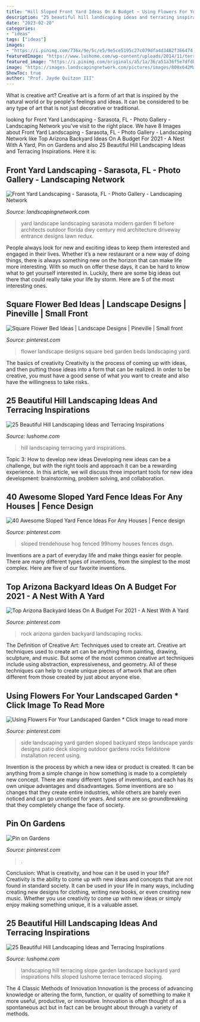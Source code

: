 ```yaml
---
title: "Hill Sloped Front Yard Ideas On A Budget ~ Using Flowers For Your Landscaped Garden * Click Image To Read More"
description: "25 beautiful hill landscaping ideas and terracing inspirations"
date: "2023-02-20"
categories:
- "ideas"
tags: ["ideas"]
images:
- "https://i.pinimg.com/736x/9e/5c/e5/9e5ce5195c27c079dfa4d3482f366474.jpg"
featuredImage: "https://www.lushome.com/wp-content/uploads/2014/11/terracing-hill-yard-landscaping-ideas-21.jpg"
featured_image: "https://i.pinimg.com/originals/a5/1a/36/a51a36f5e7dfdb17174250512ae41929.jpg"
image: "https://images.landscapingnetwork.com/pictures/images/800x642Max/front-yard-landscaping_15/sarasota-modern-front-yard-after-dwy-landscape-architects_10289.jpg"
ShowToc: true
author: "Prof. Jayde Quitzon III"
---
```



What is creative art?
Creative art is a form of art that is inspired by the natural world or by people's feelings and ideas. It can be considered to be any type of art that is not just decorative or traditional.

	

		
looking for Front Yard Landscaping - Sarasota, FL - Photo Gallery - Landscaping Network you've visit to the right place. We have 8 Images about Front Yard Landscaping - Sarasota, FL - Photo Gallery - Landscaping Network like Top Arizona Backyard Ideas On A Budget For 2021 - A Nest With A Yard, Pin on Gardens and also 25 Beautiful Hill Landscaping Ideas and Terracing Inspirations. Here it is:
		
    
## Front Yard Landscaping - Sarasota, FL - Photo Gallery - Landscaping Network

<img loading=lazy src="https://images.landscapingnetwork.com/pictures/images/800x642Max/front-yard-landscaping_15/sarasota-modern-front-yard-after-dwy-landscape-architects_10289.jpg" onerror="this.onerror=null;this.src='https://tse3.mm.bing.net/th?id=OIP.UfB791S0_2Cu855qvC_xqwHaE8&amp;pid=15.1';" alt="Front Yard Landscaping - Sarasota, FL - Photo Gallery - Landscaping Network">

_Source: landscapingnetwork.com_

>yard landscape landscaping sarasota modern garden fl before architects outdoor florida dwy century mid architecture driveway entrance designs lawn redux. 

	

People always look for new and exciting ideas to keep them interested and engaged in their lives. Whether it’s a new restaurant or a new way of doing things, there is always something new on the horizon that can make life more interesting. With so much on offer these days, it can be hard to know what to get yourself interested in. Luckily, there are some big ideas out there that could really take your life by storm. Here are 5 of the most interesting ones.

    
## Square Flower Bed Ideas | Landscape Designs | Pineville | Small Front

<img loading=lazy src="https://i.pinimg.com/736x/6a/51/85/6a5185dda33b6ecb9631c5844283228f--landscape-designs-flower-beds.jpg" onerror="this.onerror=null;this.src='https://tse4.mm.bing.net/th?id=OIP.rJvNIsmDDX4EHA5IJDCj8QHaEK&amp;pid=15.1';" alt="Square Flower Bed Ideas | Landscape Designs | Pineville | Small front">

_Source: pinterest.com_

>flower landscape designs square bed garden beds landscaping yard. 

	

The basics of creativity
Creativity is the process of coming up with ideas, and then putting those ideas into a form that can be realized. In order to be creative, you must have a good sense of what you want to create and also have the willingness to take risks.

    
## 25 Beautiful Hill Landscaping Ideas And Terracing Inspirations

<img loading=lazy src="https://www.lushome.com/wp-content/uploads/2014/11/terracing-hill-yard-landscaping-ideas-21.jpg" onerror="this.onerror=null;this.src='https://tse2.mm.bing.net/th?id=OIP.zMmOa2A_X7ncqaILs7NYjQHaE6&amp;pid=15.1';" alt="25 Beautiful Hill Landscaping Ideas and Terracing Inspirations">

_Source: lushome.com_

>hill landscaping terracing yard inspirations. 

	

Topic 3: How to develop new ideas
Developing new ideas can be a challenge, but with the right tools and approach it can be a rewarding experience. In this article, we will discuss three important tools for new idea development: brainstorming, problem solving, and collaboration.

    
## 40 Awesome Sloped Yard Fence Ideas For Any Houses | Fence Design

<img loading=lazy src="https://i.pinimg.com/736x/a8/39/bb/a839bba564bdcd35d7641023e3fc47de.jpg" onerror="this.onerror=null;this.src='https://tse4.mm.bing.net/th?id=OIP.21zuNr5LIuZjLjjsUjmrIwHaJ3&amp;pid=15.1';" alt="40 Awesome Sloped Yard Fence Ideas For Any Houses | Fence design">

_Source: pinterest.com_

>sloped trendehouse hog fenced 99homy houses fences dsgn. 

	

Inventions are a part of everyday life and make things easier for people. There are many different types of inventions, from the simplest to the most complex. Here are five of our favorite inventions.

    
## Top Arizona Backyard Ideas On A Budget For 2021 - A Nest With A Yard

<img loading=lazy src="https://i.pinimg.com/736x/9e/5c/e5/9e5ce5195c27c079dfa4d3482f366474.jpg" onerror="this.onerror=null;this.src='https://tse2.mm.bing.net/th?id=OIP.1x4Y7zgkUKOTTn9t1RDh6QHaJ5&amp;pid=15.1';" alt="Top Arizona Backyard Ideas On A Budget For 2021 - A Nest With A Yard">

_Source: pinterest.com_

>rock arizona garden backyard landscaping rocks. 

	

The Definition of Creative Art: Techniques used to create art.
Creative art techniques used to create art can be anything from painting, drawing, sculpture, and music. But some of the most common creative art techniques include using abstraction, expressiveness, and geometry. All of these techniques can help to create unique pieces of artwork that are often different from those created by just about anyone else.

    
## Using Flowers For Your Landscaped Garden * Click Image To Read More

<img loading=lazy src="https://i.pinimg.com/originals/a5/1a/36/a51a36f5e7dfdb17174250512ae41929.jpg" onerror="this.onerror=null;this.src='https://tse4.mm.bing.net/th?id=OIP.kTOsD0oHIMBRiCBzTWuDlgHaJ4&amp;pid=15.1';" alt="Using Flowers For Your Landscaped Garden * Click image to read more">

_Source: pinterest.com_

>side landscaping yard garden sloped backyard steps landscape yards designs patio deck sloping outdoor gardens rocks fieldstone installation recent using. 

	

Invention is the process by which a new idea or product is created. It can be anything from a simple change in how something is made to a completely new concept. There are many different types of inventions, and each has its own unique advantages and disadvantages. Some inventions are so changes that they create entire industries, while others are barely even noticed and can go unnoticed for years. And some are so groundbreaking that they completely change the face of society.

    
## Pin On Gardens

<img loading=lazy src="https://i.pinimg.com/736x/0d/a0/b0/0da0b0d1e3afded36f2728bcb2c18ff7--landscape-ideas-front-yard-landscaping-ideas-for-backyard.jpg" onerror="this.onerror=null;this.src='https://tse2.mm.bing.net/th?id=OIP.O6Qi6Y49m1xXuQgls5naQgAAAA&amp;pid=15.1';" alt="Pin on Gardens">

_Source: pinterest.com_

>. 

	

Conclusion: What is creativity, and how can it be used in your life?
Creativity is the ability to come up with new ideas and concepts that are not found in standard society. It can be used in your life in many ways, including creating new designs for clothing, writing new books, or even creating new music. Whether you use creativity to come up with new ideas or simply enjoy making something unique, it is a valuable asset.

    
## 25 Beautiful Hill Landscaping Ideas And Terracing Inspirations

<img loading=lazy src="http://www.lushome.com/wp-content/uploads/2014/11/terracing-hill-yard-landscaping-ideas-22.jpg" onerror="this.onerror=null;this.src='https://tse1.mm.bing.net/th?id=OIP.1nmxP6k_M-GhWKSZOuH29wHaFT&amp;pid=15.1';" alt="25 Beautiful Hill Landscaping Ideas and Terracing Inspirations">

_Source: lushome.com_

>landscaping hill terracing slope garden landscape backyard yard inspirations hills sloped lushome terrace terraced sloping. 

	

The 4 Classic Methods of Innovation
Innovation is the process of advancing knowledge or altering the form, function, or quality of something to make it more useful, productive, or innovative. Innovation is often thought of as a spontaneous act but in fact can be brought about through a variety of methods.

